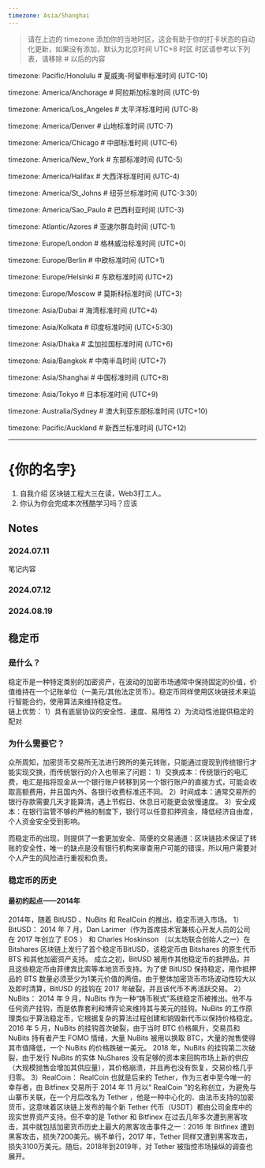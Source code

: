 ```yaml
---
timezone: Asia/Shanghai
---
```


> 请在上边的 timezone 添加你的当地时区，这会有助于你的打卡状态的自动化更新，如果没有添加，默认为北京时间 UTC+8 时区
> 时区请参考以下列表，请移除 # 以后的内容

timezone: Pacific/Honolulu # 夏威夷-阿留申标准时间 (UTC-10)

timezone: America/Anchorage # 阿拉斯加标准时间 (UTC-9)

timezone: America/Los_Angeles # 太平洋标准时间 (UTC-8)

timezone: America/Denver # 山地标准时间 (UTC-7)

timezone: America/Chicago # 中部标准时间 (UTC-6)

timezone: America/New_York # 东部标准时间 (UTC-5)

timezone: America/Halifax # 大西洋标准时间 (UTC-4)

timezone: America/St_Johns # 纽芬兰标准时间 (UTC-3:30)

timezone: America/Sao_Paulo # 巴西利亚时间 (UTC-3)

timezone: Atlantic/Azores # 亚速尔群岛时间 (UTC-1)

timezone: Europe/London # 格林威治标准时间 (UTC+0)

timezone: Europe/Berlin # 中欧标准时间 (UTC+1)

timezone: Europe/Helsinki # 东欧标准时间 (UTC+2)

timezone: Europe/Moscow # 莫斯科标准时间 (UTC+3)

timezone: Asia/Dubai # 海湾标准时间 (UTC+4)

timezone: Asia/Kolkata # 印度标准时间 (UTC+5:30)

timezone: Asia/Dhaka # 孟加拉国标准时间 (UTC+6)

timezone: Asia/Bangkok # 中南半岛时间 (UTC+7)

timezone: Asia/Shanghai # 中国标准时间 (UTC+8)

timezone: Asia/Tokyo # 日本标准时间 (UTC+9)

timezone: Australia/Sydney # 澳大利亚东部标准时间 (UTC+10)

timezone: Pacific/Auckland # 新西兰标准时间 (UTC+12)

---

# {你的名字}

1. 自我介绍     区块链工程大三在读，Web3打工人。
2. 你认为你会完成本次残酷学习吗？应该

## Notes

<!-- Content_START -->

### 2024.07.11

笔记内容

### 2024.07.12

### 2024.08.19

## 稳定币
### 是什么？
稳定币是一种特定类别的加密资产，在波动的加密市场通常中保持固定的价值，价值维持在一个记账单位（一美元/其他法定货币）。稳定币同样使用区块链技术来运行智能合约，使用算法来维持稳定性。  
链上优势：
1）具有底层协议的安全性、速度、易用性
2）为流动性池提供稳定的配对  
### 为什么需要它？
众所周知，加密货币交易所无法进行跨所的美元转账，只能通过提现到传统银行才能实现交换，而传统银行的介入也带来了问题：
1）交换成本：传统银行的电汇费，电汇是指将现金从一个银行账户转移到另一个银行账户的直接方式，可能会收取高额费用，并且国内外、各银行收费标准还不同。
2）时间成本：通常交易所的银行存款需要几天才能算清，遇上节假日、休息日可能更会放慢速度。
3）安全成本：在银行监管不够的严格的制度下，银行可以任意扣押资金，降低经济自由度，个人资金安全受到影响。

而稳定币的出现，则提供了一套更加安全、简便的交易通道：区块链技术保证了转账的安全性，唯一的缺点是没有银行机构来审查用户可能的错误，所以用户需要对个人产生的风险进行重视和负责。

### 稳定币的历史
#### 最初的起点——2014年

2014年，随着 BitUSD 、NuBits 和 RealCoin 的推出，稳定币进入市场。
1）BitUSD：
2014 年 7 月，Dan Larimer（作为首席技术官兼核心开发人员的公司在 2017 年创立了 EOS ） 和 Charles Hoskinson （以太坊联合创始人之一）在 Bitshares 区块链上发行了首个稳定币BitUSD，该稳定币由 Bitshares 的原生代币 BTS 和其他加密资产支持。
成立之初，BitUSD 被用作其他稳定币的抵押品，并且这些稳定币由菲律宾比索等本地货币支持。为了使 BitUSD 保持稳定，用作抵押品的 BTS 数量必须至少为1美元价值的两倍。由于整体加密货币市场波动性较大以及即时清算，BitUSD 的挂钩在 2017 年破裂，并且该代币不再活跃交易。
2）NuBits：
2014 年 9 月，NuBits 作为一种“铸币税式”系统稳定币被推出。他不与任何资产挂钩，而是依靠套利和博弈论来维持其与美元的挂钩。NuBits 的工作原理类似于算法稳定币，它根据复杂的算法过程创建和销毁新代币以保持价格稳定。
2016 年 5 月，NuBits 的挂钩首次破裂，由于当时 BTC 价格飙升，交易员和 NuBits 持有者产生 FOMO 情绪，大量 NuBits 被用以换取 BTC，大量的抛售使得其市值降低，一个 NuBits 的价格跌破一美元。
2018 年，NuBits 的挂钩第二次破裂，由于发行 NuBits 的实体 NuShares 没有足够的资本来回购市场上新的供应（大规模抛售会增加其供应量），其价格崩溃，并且再也没有恢复，交易价格几乎归零。
3）RealCoin：
RealCoin 也就是后来的 Tether，作为三者中至今唯一的幸存者，由 Bitfinex 交易所于 2014 年 11 月以“ RealCoin ”的名称创立，为避免与山寨币关联，在一个月后改名为 Tether ，他是一种中心化的、由法币支持的加密货币，这意味着区块链上发布的每个新 Tether 代币（USDT）都由公司金库中的现实世界资产支持。但不幸的是 Tether 和 Bitfinex 在过去几年多次遭到黑客攻击，其中就包括加密货币历史上最大的黑客攻击事件之一：2016 年 Bitfinex 遭到黑客攻击，损失7200美元。祸不单行，2017 年，Tether 同样又遭到黑客攻击，损失3100万美元。随后，2018年到2019年，对 Tether 被指控市场操纵的调查也展开。



<!-- Content_END -->
